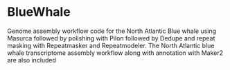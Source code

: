 # BlueWhale 
Genome assembly workflow code for the North Atlantic Blue whale using Masurca followed by polishing with Pilon followed by Dedupe and repeat masking with Repeatmasker and Repeatmodeler. The North Atlantic blue whale transcriptome assembly workflow along with annotation with Maker2 are also included
